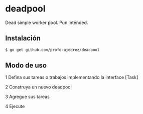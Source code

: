 # deadpool

Dead simple worker pool. Pun intended.


## Instalación

```bash
$ go get github.com/profe-ajedrez/deadpool
``````



## Modo de uso

1 Defina sus tareas o trabajos implementando la interface [Task]

2 Construya un nuevo deadpool

3 Agregue sus tareas

4 Ejecute